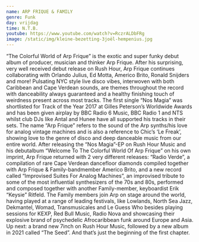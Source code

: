 ```yaml
---
name: ARP FRIQUE & FAMILY
genre: Funk
day: vrijdag
time: N.T.B.
youtube: https://www.youtube.com/watch?v=RczrALDbFRg
image: /static/img/kleine-bezetting-3joël-hempenius.jpg
---
```

“The Colorful World of Arp Frique” is the exotic and super funky debut album of producer, musician and thinker Arp Frique. After his surprising, very well received debut release on Rush Hour, Arp Frique continues collaborating with Orlando Julius, Ed Motta, Americo Brito, Ronald Snijders and more! Pulsating NYC style live disco vibes, interwoven with both Caribbean and Cape Verdean sounds, are themes throughout the record with danceability always guaranteed and a healthy finishing touch of weirdness present across most tracks. The first single “Nos Magia” was shortlisted for Track of the Year 2017 at Gilles Peterson’s Worldwide Awards and has been given airplay by BBC Radio 6 Music, BBC Radio 1 and NTS whilst club DJs like Antal and Hunee have all supported his tracks in their sets. The name “Arp Frique” refers to the sound of the Arp synths/his love for analog vintage machines and is also a reference to Chic’s ‘Le Freak’, showing love to the genre of disco and deep danceable music from our entire world. After releasing the “Nos Magia”-EP on Rush Hour Music and his debutalbum “Welcome To The Colorful World Of Arp Frique” on his own imprint, Arp Frique returned with 2 very different releases: “Radio Verde”, a compilation of rare Cape Verdean dancefloor diamonds compiled together with Arp Frique & Family-bandmember Americo Brito, and a new record called “Improvised Suites For Analog Machines”, an improvised tribute to some of the most influential synthesizers of the 70s and 80s, performed and composed together with another Family-member, keyboardist Erik “Keysie” Ritfeld. The Family members join Arp on stage around the world, having played at a range of leading festivals, like Lowlands, North Sea Jazz, Dekmantel, Womad, Transmusicales and Le Guess Who besides playing sessions for KEXP, Red Bull Music, Radio Nova and showcasing their explosive brand of psychedelic Afrocaribbean funk around Europe and Asia. Up next: a brand new 7inch on Rush Hour Music, followed by a new album in 2021 called “The Seed”. And that’s just the beginning of the first chapter.